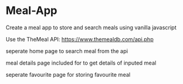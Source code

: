 # Meal-App

Create a meal app to store and search meals using vanilla javascript

Use the TheMeal API: https://www.themealdb.com/api.php

seperate home page to search meal from the api

meal details page included for to get details of inputed meal

seperate favourite page for storing favourite meal

